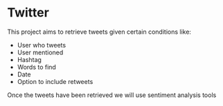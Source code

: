 # Twitter

This project aims to retrieve tweets given certain conditions like:
- User who tweets
- User mentioned
- Hashtag
- Words to find
- Date
- Option to include retweets

Once the tweets have been retrieved we will use sentiment analysis tools
